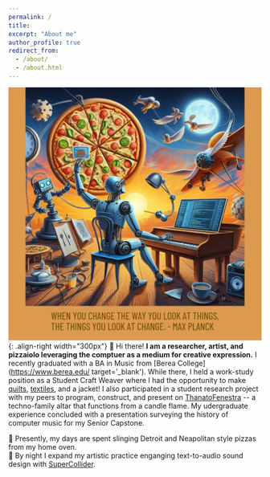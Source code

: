 ```yaml
---
permalink: /
title: 
excerpt: "About me"
author_profile: true
redirect_from: 
  - /about/
  - /about.html
---
```


![Illustration of robot reaching for pizza while play piano and programming a computer](/images/homepage_img_robot_max_planck.png){: .align-right width="300px"}
👋 Hi there! **I am a researcher, artist, and pizzaiolo leveraging the comptuer as a medium for creative expression.** I recently graduated with a BA in Music from [Berea College](https://www.berea.edu/ target='_blank'). While there, I held a work-study position as a Student Craft Weaver where I had the opportunity to make [quilts](https://www.bcloghousecrafts.com/student-craft-garden-sampler-quilted-tapestry.html), [textiles](https://www.bcloghousecrafts.com/student-craft/weaving/), and a jacket! I also participated in a student research project with my peers to program, construct, and present on [ThanatoFenestra](https://isam2022.hemi-makers.org/wp-content/uploads/sites/3/2022/10/119..pdf) -- a techno-family altar that functions from a candle flame. My udergraduate experience concluded with a presentation surveying the history of computer music for my Senior Capstone.

🍕 Presently, my days are spent slinging Detroit and Neapolitan style pizzas from my home oven.<br>
🤖 By night I expand my artistic practice enganging text-to-audio sound design with [SuperCollider](https://supercollider.github.io/).

